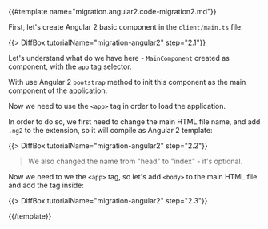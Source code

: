 {{#template name="migration.angular2.code-migration2.md"}}

First, let's create Angular 2 basic component in the `client/main.ts` file:

{{> DiffBox tutorialName="migration-angular2" step="2.1"}}

Let's understand what do we have here - `MainComponent` created as component, with the `app` tag selector.

With use Angular 2 `bootstrap` method to init this component as the main component of the application.

Now we need to use the `<app>` tag in order to load the application.

In order to do so, we first need to change the main HTML file name, and add `.ng2` to the extension, so it will compile as Angular 2 template:

{{> DiffBox tutorialName="migration-angular2" step="2.2"}}

> We also changed the name from "head" to "index" - it's optional.

Now we need to we the `<app>` tag, so let's add `<body>` to the main HTML file and add the tag inside:

{{> DiffBox tutorialName="migration-angular2" step="2.3"}}

{{/template}}
